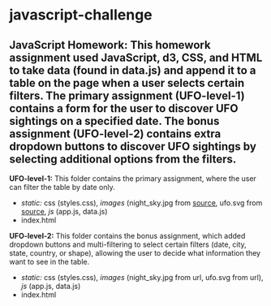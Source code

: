 # javascript-challenge
## JavaScript Homework: This homework assignment used JavaScript, d3, CSS, and HTML to take data (found in data.js) and append it to a table on the page when a user selects certain filters. The primary assignment (UFO-level-1) contains a form for the user to discover UFO sightings on a specified date. The bonus assignment (UFO-level-2) contains extra dropdown buttons to discover UFO sightings by selecting additional options from the filters.

**UFO-level-1:** This folder contains the primary assignment, where the user can filter the table by date only.
- *static:* css (styles.css), *images* (night_sky.jpg from [source](https://unsplash.com/photos/73osnYZ133o), ufo.svg from [source](https://www.flaticon.com/authors/good-ware), *js* (app.js, data.js)
- index.html

**UFO-level-2:** This folder contains the bonus assignment, which added dropdown buttons and multi-filtering to select certain filters (date, city, state, country, or shape), allowing the user to decide what information they want to see in the table.
- *static:* css (styles.css), *images* (night_sky.jpg from url, ufo.svg from url), *js* (app.js, data.js)
- index.html
